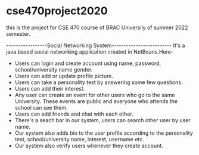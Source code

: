 # cse470project2020
this is the project for CSE 470 course of BRAC Universily of summer 2022 semester.

-----------------Social Networking System-------------------------
It's a java based social networking application created in NetBeans.Here-

- Users can login and create account using name, password, school/university name gender.
- Users can add or update profile picture.
- Users can take a personality test by answering some few questions.
- Users can add their interest.
- Any user can create an event for other users who go to the same University. These events are public and everyone who attends the school can see them.
- Users can add friends and chat with each other.
- There's a seach bar in our system, users can search other user by user name.
- Our system also adds bio to the user profile according to the personality test, school/university name, interest, username etc.
- Our system also verify users whenever they create account.
